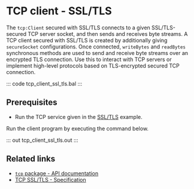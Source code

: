 # TCP client - SSL/TLS 

The `tcp:Client` secured with SSL/TLS connects to a given SSL/TLS-secured TCP server socket, and then sends and receives byte streams. A TCP client secured with SSL/TLS is created by additionally giving `secureSocket` configurations. Once connected, `writeBytes` and `readBytes` synchronous methods are used to send and receive byte streams over an encrypted TLS connection. Use this to interact with TCP servers or implement high-level protocols based on TLS-encrypted secured TCP connection.

::: code tcp_client_ssl_tls.bal :::

## Prerequisites
- Run the TCP service given in the [SSL/TLS](/learn/by-example/tcp-service-ssl-tls/) example.

Run the client program by executing the command below.

::: out tcp_client_ssl_tls.out :::

## Related links
- [`tcp` package - API documentation](https://lib.ballerina.io/ballerina/tcp/latest)
- [TCP SSL/TLS - Specification](/spec/tcp/#512-configuring-tls-in-client-side)

